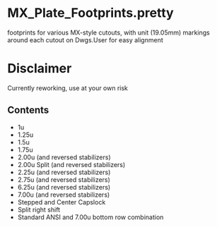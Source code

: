 # MX_Plate_Footprints.pretty
footprints for various MX-style cutouts, with unit (19.05mm) markings around each cutout on Dwgs.User for easy alignment

# Disclaimer
Currently reworking, use at your own risk 

## Contents
* 1u
* 1.25u
* 1.5u
* 1.75u 
* 2.00u (and reversed stabilizers)
* 2.00u Split (and reversed stabilizers)
* 2.25u (and reversed stabilizers)
* 2.75u (and reversed stabilizers)
* 6.25u (and reversed stabilizers)
* 7.00u (and reversed stabilizers)
* Stepped and Center Capslock 
* Split right shift 
* Standard ANSI and 7.00u bottom row combination 



